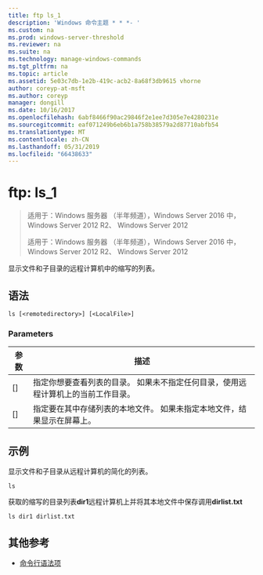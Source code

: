 ```yaml
---
title: ftp ls_1
description: 'Windows 命令主题 * * *- '
ms.custom: na
ms.prod: windows-server-threshold
ms.reviewer: na
ms.suite: na
ms.technology: manage-windows-commands
ms.tgt_pltfrm: na
ms.topic: article
ms.assetid: 5e03c7db-1e2b-419c-acb2-8a68f3db9615 vhorne
author: coreyp-at-msft
ms.author: coreyp
manager: dongill
ms.date: 10/16/2017
ms.openlocfilehash: 6abf8466f90ac29846f2e1ee7d305e7e4280231e
ms.sourcegitcommit: eaf071249b6eb6b1a758b38579a2d87710abfb54
ms.translationtype: MT
ms.contentlocale: zh-CN
ms.lasthandoff: 05/31/2019
ms.locfileid: "66438633"
---
```

# <a name="ftp-ls1"></a>ftp: ls_1

> 适用于：Windows 服务器 （半年频道），Windows Server 2016 中，Windows Server 2012 R2、 Windows Server 2012
> 
> 
> 适用于：Windows 服务器 （半年频道），Windows Server 2016 中，Windows Server 2012 R2、 Windows Server 2012

显示文件和子目录的远程计算机中的缩写的列表。   
## <a name="syntax"></a>语法  
```  
ls [<remotedirectory>] [<LocalFile>]  
```  
### <a name="parameters"></a>Parameters  

|      参数      |                                                                       描述                                                                        |
|---------------------|----------------------------------------------------------------------------------------------------------------------------------------------------------|
| [<remotedirectory>] | 指定你想要查看列表的目录。 如果未不指定任何目录，使用远程计算机上的当前工作目录。 |
|    [<LocalFile>]    |               指定要在其中存储列表的本地文件。 如果未指定本地文件，结果显示在屏幕上。               |

## <a name="BKMK_Examples"></a>示例  
显示文件和子目录从远程计算机的简化的列表。  
```  
ls  
```  
获取的缩写的目录列表**dir1**远程计算机上并将其本地文件中保存调用**dirlist.txt**  
```  
ls dir1 dirlist.txt   
```  
## <a name="additional-references"></a>其他参考  
-   [命令行语法项](command-line-syntax-key.md)  
